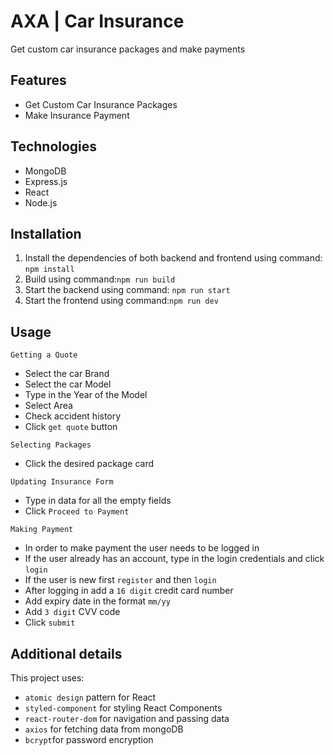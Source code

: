 # AXA | Car Insurance

Get custom car insurance packages and make payments


## Features

- Get Custom Car Insurance Packages
- Make Insurance Payment
  
## Technologies

- MongoDB
- Express.js
- React
- Node.js


## Installation

1. Install the dependencies of both backend and frontend using command: `npm install`
2. Build using command:`npm run build`
3. Start the backend using command: `npm run start`
4. Start the frontend using command:`npm run dev`

## Usage

  `Getting a Quote` 
  - Select the car Brand 
  - Select the car Model
  - Type in the Year of the Model
  - Select Area
  - Check accident history 
  - Click `get quote` button
  

  `Selecting Packages`
  - Click the desired package card
  

  `Updating Insurance Form`
  - Type in data for all the empty fields
  - Click `Proceed to Payment`


  `Making Payment`
  - In order to make payment the user needs to be logged in
  - If the user already has an account, type in the login credentials and click `login`
  - If the user is new first `register` and then `login`
  - After logging in add a `16 digit` credit card number
  - Add expiry date in the format `mm/yy`
  - Add `3 digit` CVV code
  - Click `submit`

## Additional details
This project uses:
-  `atomic design` pattern for React
-  `styled-component` for styling React Components
-  `react-router-dom` for navigation and passing data
-  `axios` for fetching data from mongoDB
-  `bcrypt`for password encryption 




